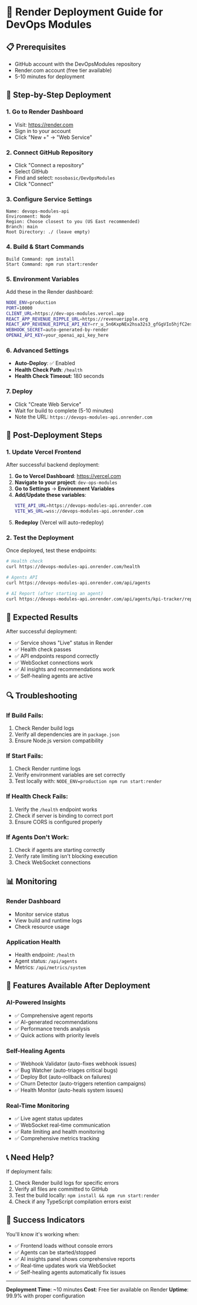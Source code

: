 # 🚀 Render Deployment Guide for DevOps Modules

## 📋 **Prerequisites**
- GitHub account with the DevOpsModules repository
- Render.com account (free tier available)
- 5-10 minutes for deployment

## 🎯 **Step-by-Step Deployment**

### **1. Go to Render Dashboard**
- Visit: https://render.com
- Sign in to your account
- Click "New +" → "Web Service"

### **2. Connect GitHub Repository**
- Click "Connect a repository"
- Select GitHub
- Find and select: `nosobasic/DevOpsModules`
- Click "Connect"

### **3. Configure Service Settings**
```
Name: devops-modules-api
Environment: Node
Region: Choose closest to you (US East recommended)
Branch: main
Root Directory: ./ (leave empty)
```

### **4. Build & Start Commands**
```
Build Command: npm install
Start Command: npm run start:render
```

### **5. Environment Variables**
Add these in the Render dashboard:

```bash
NODE_ENV=production
PORT=10000
CLIENT_URL=https://dev-ops-modules.vercel.app
REACT_APP_REVENUE_RIPPLE_URL=https://revenueripple.org
REACT_APP_REVENUE_RIPPLE_API_KEY=rr_u_5n6KxpNEx2hsa32s3_gfGgVIo5hjfC2esJr7CBPtk
WEBHOOK_SECRET=auto-generated-by-render
OPENAI_API_KEY=your_openai_api_key_here
```

### **6. Advanced Settings**
- **Auto-Deploy**: ✅ Enabled
- **Health Check Path**: `/health`
- **Health Check Timeout**: 180 seconds

### **7. Deploy**
- Click "Create Web Service"
- Wait for build to complete (5-10 minutes)
- Note the URL: `https://devops-modules-api.onrender.com`

## 🔧 **Post-Deployment Steps**

### **1. Update Vercel Frontend**
After successful backend deployment:

1. **Go to Vercel Dashboard**: https://vercel.com
2. **Navigate to your project**: `dev-ops-modules`
3. **Go to Settings** → **Environment Variables**
4. **Add/Update these variables**:
   ```bash
   VITE_API_URL=https://devops-modules-api.onrender.com
   VITE_WS_URL=wss://devops-modules-api.onrender.com
   ```
5. **Redeploy** (Vercel will auto-redeploy)

### **2. Test the Deployment**
Once deployed, test these endpoints:

```bash
# Health check
curl https://devops-modules-api.onrender.com/health

# Agents API
curl https://devops-modules-api.onrender.com/api/agents

# AI Report (after starting an agent)
curl https://devops-modules-api.onrender.com/api/agents/kpi-tracker/report
```

## 🎯 **Expected Results**

After successful deployment:
- ✅ Service shows "Live" status in Render
- ✅ Health check passes
- ✅ API endpoints respond correctly
- ✅ WebSocket connections work
- ✅ AI insights and recommendations work
- ✅ Self-healing agents are active

## 🔍 **Troubleshooting**

### **If Build Fails:**
1. Check Render build logs
2. Verify all dependencies are in `package.json`
3. Ensure Node.js version compatibility

### **If Start Fails:**
1. Check Render runtime logs
2. Verify environment variables are set correctly
3. Test locally with: `NODE_ENV=production npm run start:render`

### **If Health Check Fails:**
1. Verify the `/health` endpoint works
2. Check if server is binding to correct port
3. Ensure CORS is configured properly

### **If Agents Don't Work:**
1. Check if agents are starting correctly
2. Verify rate limiting isn't blocking execution
3. Check WebSocket connections

## 📊 **Monitoring**

### **Render Dashboard**
- Monitor service status
- View build and runtime logs
- Check resource usage

### **Application Health**
- Health endpoint: `/health`
- Agent status: `/api/agents`
- Metrics: `/api/metrics/system`

## 🚀 **Features Available After Deployment**

### **AI-Powered Insights**
- ✅ Comprehensive agent reports
- ✅ AI-generated recommendations
- ✅ Performance trends analysis
- ✅ Quick actions with priority levels

### **Self-Healing Agents**
- ✅ Webhook Validator (auto-fixes webhook issues)
- ✅ Bug Watcher (auto-triages critical bugs)
- ✅ Deploy Bot (auto-rollback on failures)
- ✅ Churn Detector (auto-triggers retention campaigns)
- ✅ Health Monitor (auto-heals system issues)

### **Real-Time Monitoring**
- ✅ Live agent status updates
- ✅ WebSocket real-time communication
- ✅ Rate limiting and health monitoring
- ✅ Comprehensive metrics tracking

## 📞 **Need Help?**

If deployment fails:
1. Check Render build logs for specific errors
2. Verify all files are committed to GitHub
3. Test the build locally: `npm install && npm run start:render`
4. Check if any TypeScript compilation errors exist

## 🎉 **Success Indicators**

You'll know it's working when:
- ✅ Frontend loads without console errors
- ✅ Agents can be started/stopped
- ✅ AI insights panel shows comprehensive reports
- ✅ Real-time updates work via WebSocket
- ✅ Self-healing agents automatically fix issues

---

**Deployment Time**: ~10 minutes
**Cost**: Free tier available on Render
**Uptime**: 99.9% with proper configuration 